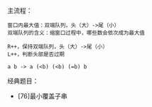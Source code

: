 主流程：

    窗口内最大值：双端队列，头（大）->尾（小）
    双端队列的含义：缩窗口过程中，哪些数会依次成为最大值

    R++，保持双端队列，头（大）->尾（小）
    L++，判断头部是否过期

    a b -> a (<b) (<b) (=b) b

经典题目：

- [76]最小覆盖子串
